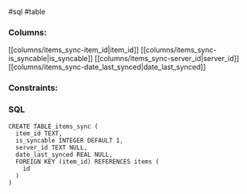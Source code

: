 #sql #table 

### Columns:
[[columns/items_sync-item_id|item_id]]
[[columns/items_sync-is_syncable|is_syncable]]
[[columns/items_sync-server_id|server_id]]
[[columns/items_sync-date_last_synced|date_last_synced]]

### Constraints:

### SQL
```sqlite
CREATE TABLE items_sync (
  item_id TEXT,
  is_syncable INTEGER DEFAULT 1,
  server_id TEXT NULL,
  date_last_synced REAL NULL,
  FOREIGN KEY (item_id) REFERENCES items (
    id
  )
)
```
